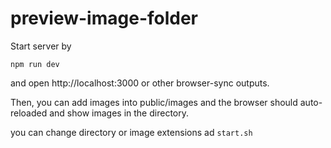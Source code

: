 # preview-image-folder

Start server by

```
npm run dev
```

 and open http://localhost:3000 or other browser-sync outputs.

Then, you can add images into public/images and the browser should auto-reloaded and show images in the directory.

you can change directory or image extensions ad `start.sh`

